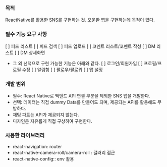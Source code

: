 ### 목적

ReactNative를 활용한 SNS를 구현하는 것. 오운완 앱을 구현하는데 목적이 있다.

### 필수 기능 요구 사항

[ ] 피드 리스트
[ ] 피드 검색
[ ] 피드 업로드
[ ] 코멘트 리스트/코멘트 작성
[ ] DM 리스트
[ ] DM 상세화면

- 그 외 선택으로 구현 가능한 기능은 아래와 같다.
  [ ] 로그인/회원가입
  [ ] 프로필/프로필 수정
  [ ] 알림함
  [ ] 팔로우/팔로워
  [ ] 앱 설정

### 개발 범위

- 필수: React Native로 백엔드 API 연결 부분을 제외한 SNS 앱을 개발한다.
- 선택: 데이터는 직접 dummy Data를 만들어도 되며, 제공되는 API를 활용해도 무방하다.
- 채팅 파트는 API가 제공되지 않는다.
- 디자인은 자유롭게 직접 구상하여 구현한다.

### 사용한 라이브러리

- react-navigation: router
- react-native-camera-roll/camera-roll : 갤러리 접근
- react-native-config:: env 활용
